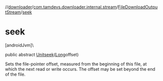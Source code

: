 //[downloader](../../../index.md)/[com.tamdevs.downloader.internal.stream](../index.md)/[FileDownloadOutputStream](index.md)/[seek](seek.md)

# seek

[androidJvm]\

public abstract [Unit](https://kotlinlang.org/api/latest/jvm/stdlib/kotlin/-unit/index.html)[seek](seek.md)([Long](https://developer.android.com/reference/kotlin/java/lang/Long.html)offset)

Sets the file-pointer offset, measured from the beginning of this file, at which the next read or write occurs.  The offset may be set beyond the end of the file.
